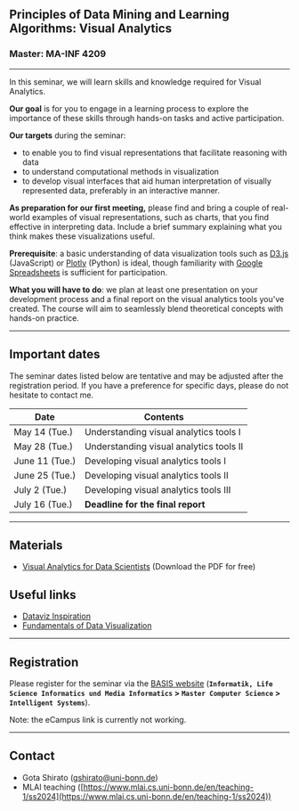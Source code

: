 ## Principles of Data Mining and Learning Algorithms: Visual Analytics

### Master: MA-INF 4209
---
In this seminar, we will learn skills and knowledge required for Visual Analytics.

**Our goal** is for you to engage in a learning process to explore the importance of these skills through hands-on tasks and active participation.


**Our targets** during the seminar:

- to enable you to find visual representations that facilitate reasoning with data
- to understand computational methods in visualization
- to develop visual interfaces that aid human interpretation of visually represented data, preferably in an interactive manner.

**As preparation for our first meeting,** please find and bring a couple of real-world examples of visual representations, such as charts, that you find effective in interpreting data. Include a brief summary explaining what you think makes these visualizations useful.

**Prerequisite**: a basic understanding of data visualization tools such as [D3.js](https://d3js.org/) (JavaScript) or [Plotly](https://plotly.com/python/) (Python) is ideal, though familiarity with [Google Spreadsheets](https://newsinitiative.withgoogle.com/resources/trainings/google-sheets-visualizing-data/) is sufficient for participation.

**What you will have to do**: we plan at least one presentation on your development process and a final report on the visual analytics tools you've created. The course will aim to seamlessly blend theoretical concepts with hands-on practice.

---

## Important dates

<div class="note" label="Note">The seminar dates listed below are tentative and may be adjusted after the registration period. If you have a preference for specific days, please do not hesitate to contact me.</div>


| Date | Contents |
| ---- | -------- |
| May 14 (Tue.) | Understanding visual analytics tools I |
| May 28 (Tue.) | Understanding visual analytics tools II |
| June 11 (Tue.) | Developing visual analytics tools I |
| June 25 (Tue.) | Developing visual analytics tools II |
| July 2 (Tue.) | Developing visual analytics tools III |
| July 16 (Tue.) | **Deadline for the final report** |



---

## Materials

- [Visual Analytics for Data Scientists](https://link.springer.com/book/10.1007/978-3-030-56146-8) (Download the PDF for free)

## Useful links

- [Dataviz Inspiration](https://www.dataviz-inspiration.com/)
- [Fundamentals of Data Visualization](https://clauswilke.com/dataviz/index.html)


---

## Registration

Please register for the seminar via the [BASIS website](https://basis.uni-bonn.de/) (**`Informatik, Life Science Informatics und Media Informatics` > `Master Computer Science` > `Intelligent Systems`**).
<div class="note" label="Note">Note: the eCampus link is currently not working.</div>


---
## Contact
- Gota Shirato ([gshirato@uni-bonn.de](mailto:gshirato@uni-bonn.de))
- MLAI teaching ([https://www.mlai.cs.uni-bonn.de/en/teaching-1/ss2024](https://www.mlai.cs.uni-bonn.de/en/teaching-1/ss2024))